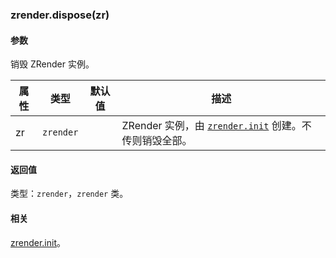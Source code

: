 ---
---

### zrender.dispose(zr)

#### 参数

销毁 ZRender 实例。

|属性|类型|默认值|描述|
|---|---|---|---|
| zr | `zrender` | | ZRender 实例，由 [`zrender.init`](#zrenderinitdom-opts) 创建。不传则销毁全部。 |

#### 返回值

类型：`zrender`，`zrender` 类。

#### 相关

[zrender.init](#zrenderinitdom-opts)。
